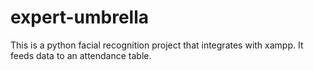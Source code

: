 # expert-umbrella
This is a python facial recognition project that integrates with xampp. It feeds data to an attendance table.
